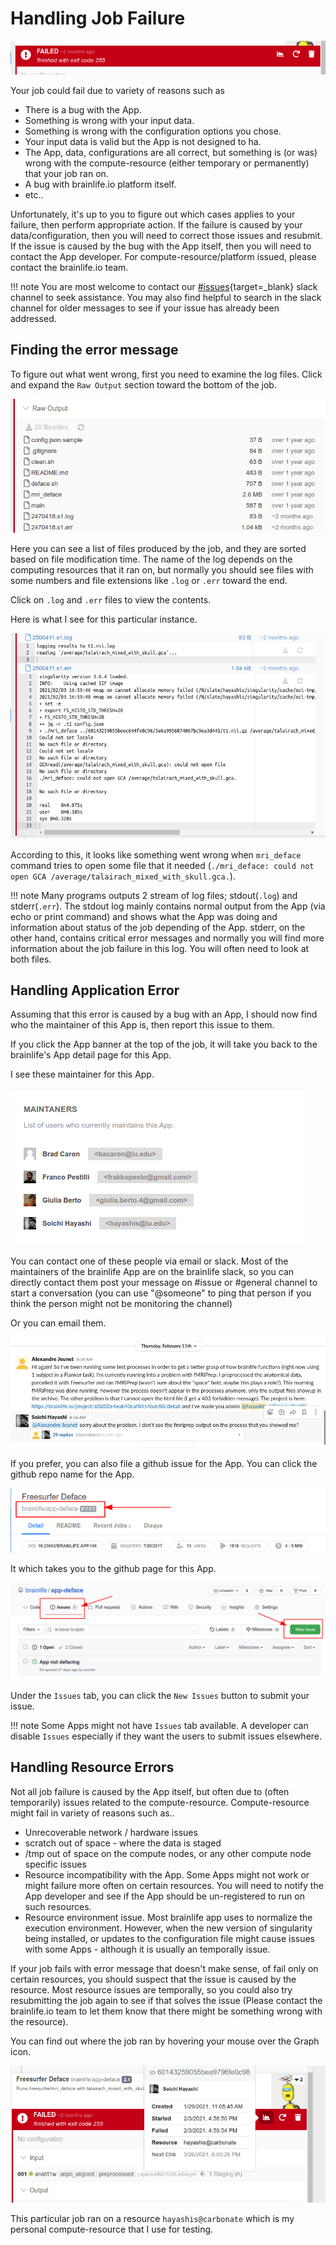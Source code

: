 # Handling Job Failure

![failed](../img/failed.png)

Your job could fail due to variety of reasons such as 

* There is a bug with the App.
* Something is wrong with your input data.
* Something is wrong with the configuration options you chose.
* Your input data is valid but the App is not designed to ha.
* The App, data, configurations are all correct, but something is (or was) wrong with the compute-resource (either temporary or permanently) that your job ran on.
* A bug with brainlife.io platform itself.
* etc..

Unfortunately, it's up to you to figure out which cases applies to your failure, then perform appropriate action. If the failure is caused by your data/configuration, then you will need to correct those issues and resubmit. If the issue is caused by the bug with the App itself, then you will need to contact the App developer. For compute-resource/platform issued, please contact the brainlife.io team. 

!!! note 
    You are most welcome to contact our [#issues](https://app.slack.com/client/T3X5ND3U1/C6WBY79SB){target=_blank} slack channel to seek assistance. You may also find helpful to search in the slack channel for older messages to see if your issue has already been addressed.

## Finding the error message

To figure out what went wrong, first you need to examine the log files. Click and expand the `Raw Output` section toward the bottom of the job.

![failed raw output](../img/failed_rawoutput.png)

Here you can see a list of files produced by the job, and they are sorted based on file modification time. The name of the log depends on the computing resources that it ran on, but normally you should see files with some numbers and file extensions like `.log` or `.err` toward the end.

Click on `.log` and `.err` files to view the contents.

Here is what I see for this particular instance.

![error logs](../img/errorlog.png)

According to this, it looks like something went wrong when `mri_deface` command tries to open some file that it needed (`./mri_deface: could not open GCA /average/talairach_mixed_with_skull.gca.`). 

!!! note
    Many programs outputs 2 stream of log files; stdout(`.log`) and stderr(`.err`). The stdout log mainly contains normal output from the App (via echo or print command) and shows what the App was doing and information about status of the job depending of the App. stderr, on the other hand, contains critical error messages and normally you will find more information about the job failure in this log. You will often need to look at both files.

## Handling Application Error

Assuming that this error is caused by a bug with an App, I should now find who the maintainer of this App is, then report this issue to them. 

If you click the App banner at the top of the job, it will take you back to the brainlife's App detail page for this App.

I see these maintainer for this App.

![maintainer](../img/maintainer.png)

You can contact one of these people via email or slack. Most of the maintainers of the brainlife App are on the brainlife slack, so you can directly contact them post your message on #issue or #general channel to start a conversation (you can use "@someone" to ping that person if you think the person might not be monitoring the channel)

Or you can email them.

![slack_issues](../img/slack_issues.png)

If you prefer, you can also file a github issue for the App. You can click the github repo name for the App.

![githublink](../img/githublink.png)

It which takes you to the github page for this App.

![githubiussues](../img/githubissues.png)

Under the `Issues` tab, you can click the `New Issues` button to submit your issue. 

!!! note
    Some Apps might not have `Issues` tab available. A developer can disable `Issues` especially if they want the users to submit issues elsewhere. 

## Handling Resource Errors

Not all job failure is caused by the App itself, but often due to (often temporarily) issues related to the compute-resource. Compute-resource might fail in variety of reasons such as..

* Unrecoverable network / hardware issues
* scratch out of space - where the data is staged
* /tmp out of space on the compute nodes, or any other compute node specific issues
* Resource incompatibility with the App. Some Apps might not work or might failure more often on certain resources. You will need to notify the App developer and see if the App should be un-registered to run on such resources.
* Resource environment issue. Most brainlife app uses to normalize the execution environment. However, when the new version of singularity being installed, or updates to the configuration file might cause issues with some Apps - although it is usually an temporally issue.

If your job fails with error message that doesn't make sense, of fail only on certain resources, you should suspect that the issue is caused by the resource. Most resource issues are temporally, so you could also try resubmitting the job again to see if that solves the issue (Please contact the brainlife.io team to let them know that there might be something wrong with the resource).

You can find out where the job ran by hovering your mouse over the Graph icon.

![failresource](../img/failresource.png)

This particular job ran on a resource `hayashis@carbonate` which is my personal compute-resource that I use for testing. 

